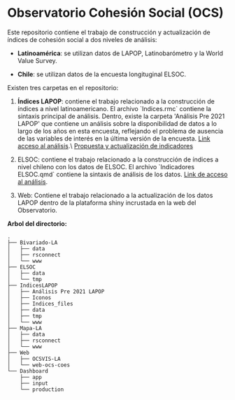 # Observatorio Cohesión Social (OCS)

Este repositorio contiene el trabajo de construcción y
actualización de índices de cohesión social a dos niveles de
análisis:

-   **Latinoamérica**: se utilizan datos de LAPOP,
    Latinobarómetro y la World Value Survey.

-   **Chile**: se utilizan datos de la encuesta longituginal
    ELSOC.

Existen tres carpetas en el repositorio:

1.  **Índices LAPOP**: contiene el trabajo relacionado a la
    construcción de índices a nivel latinoamericano. El
    archivo \`Indices.rmc\` contiene la sintaxis principal
    de análisis. Dentro, existe la carpeta 'Análisis Pre
    2021 LAPOP' que contiene un análisis sobre la
    disponibilidad de datos a lo largo de los años en esta
    encuesta, reflejando el problema de ausencia de las
    variables de interés en la última versión de la
    encuesta. [Link acceso al
    análisis](https://ocscoes.github.io/cohesion-LA/IndicesLAPOP/Indices.html).\ [Propuesta y actualización de indicadores](https://gabcortes97.github.io/cohesion-LA/IndicesLAPOP/propuesta_indicadores.html)

2.  ELSOC: contiene el trabajo relacionado a la construcción
    de índices a nivel chileno con los datos de ELSOC. El
    archivo \`Indicadores ELSOC.qmd\` contiene la sintaxis
    de análisis de los datos. [Link de acceso al
    análisis](https://ocscoes.github.io/cohesion-LA/ELSOC/IndicadoresELSOC.html).

3.  Web: Contiene el trabajo relacionado a la actualización
    de los datos LAPOP dentro de la plataforma shiny
    incrustada en la web del Observatorio.

**Arbol del directorio:**

<!--Producido con `tree -d -L 2-->
```         
.
├── Bivariado-LA
│   ├── data
│   ├── rsconnect
│   └── www
├── ELSOC
│   ├── data
│   └── tmp
├── IndicesLAPOP
│   ├── Análisis Pre 2021 LAPOP
│   ├── Iconos
│   ├── Indices_files
│   ├── data
│   ├── tmp
│   └── www
├── Mapa-LA
│   ├── data
│   ├── rsconnect
│   └── www
├── Web
│   ├── OCSVIS-LA
│   └── web-ocs-coes
└── Dashboard
    ├── app
    ├── input
    └── production
```
